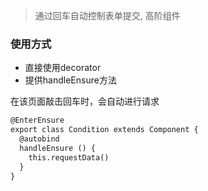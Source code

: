 > 通过回车自动控制表单提交, 高阶组件

### 使用方式
- 直接使用decorator
- 提供handleEnsure方法

在该页面敲击回车时，会自动进行请求

``` html
@EnterEnsure
export class Condition extends Component {
  @autobind
  handleEnsure () {
    this.requestData()
  }
}
```